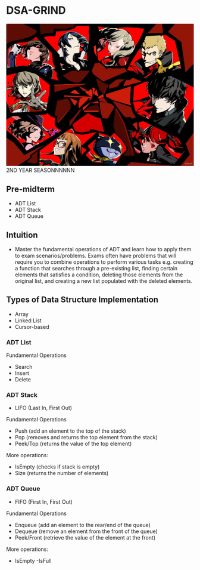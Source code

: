 # DSA-GRIND
<img src="./hd.jpg"/>
2ND YEAR SEASONNNNNN

## Pre-midterm
- ADT List
- ADT Stack
- ADT Queue

## Intuition
- Master the fundamental operations of ADT and learn how to apply them to exam scenarios/problems. Exams often have problems that will require you to combine operations to perform various tasks e.g. creating a function that searches through a pre-existing list, finding certain elements that satisfies a condition, deleting those elements from the original list, and creating a new list populated with the deleted elements.

## Types of Data Structure Implementation
- Array
- Linked List
- Cursor-based

### ADT List
Fundamental Operations
- Search
- Insert
- Delete

### ADT Stack
- LIFO (Last In, First Out)

Fundamental Operations
- Push (add an element to the top of the stack)
- Pop (removes and returns the top element from the stack)
- Peek/Top (returns the value of the top element)

More operations:
- IsEmpty (checks if stack is empty)
- Size (returns the number of elements)

### ADT Queue
- FIFO (First In, First Out)

Fundamental Operations
- Enqueue (add an element to the rear/end of the queue)
- Dequeue (remove an element from the front of the queue)
- Peek/Front (retrieve the value of the element at the front)

More operations:
- IsEmpty
-IsFull